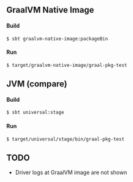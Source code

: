GraalVM Native Image
------------

#### Build
```
$ sbt graalvm-native-image:packageBin
```

#### Run
```
$ target/graalvm-native-image/graal-pkg-test
```

JVM (compare)
------------------

#### Build
```
$ sbt universal:stage
```

#### Run
```
$ target/universal/stage/bin/graal-pkg-test
```


TODO
----

- Driver logs at GraalVM image are not shown